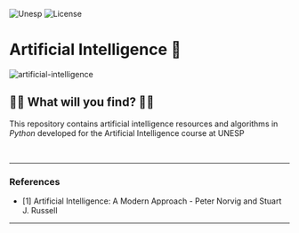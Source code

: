 ![Unesp](https://img.shields.io/badge/BCC-UNESP-Bauru.svg)
![License](https://img.shields.io/badge/Code%20License-MIT-blue.svg)

# Artificial Intelligence :high_brightness:

![artificial-intelligence](https://socialify.git.ci/luisbernardinello/artificial-intelligence/image?font=Source%20Code%20Pro&language=1&name=1&owner=1&pattern=Overlapping%20Hexagons&theme=Auto)

## :pushpin::pushpin: What will you find? :pushpin::pushpin:

This repository contains artificial intelligence resources and algorithms in _Python_ developed for the Artificial Intelligence course at UNESP

<br>

---

### References

- [1] Artificial Intelligence: A Modern Approach - Peter Norvig and Stuart J. Russell

---
